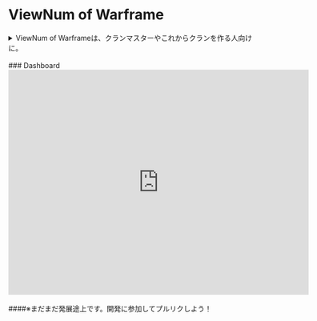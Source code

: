 # ViewNum of Warframe
<details>
  <summary>ViewNum of Warframeは、クランマスターやこれからクランを作る人向けに。</summary>
Warframeのクラメン募集フォーラムは本当に使えるのだろうか…<br>
その気持ちからどの期間にどういうクランがView数を伸ばしているのか監視するシステムを作りました。
</details>
<br>
### Dashboard
<iframe width="600" height="450" src="https://datastudio.google.com/embed/reporting/cf195273-f351-4625-8d8c-968700646d3a/page/vXErB" frameborder="0" style="border:0" allowfullscreen></iframe>
<br>
<br>
####※まだまだ発展途上です。開発に参加してプルリクしよう！
